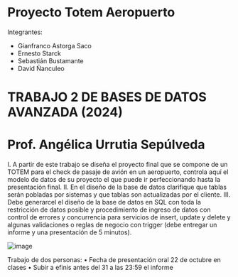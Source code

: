# Proyecto Totem Aeropuerto

Integrantes:

- Gianfranco Astorga Saco
- Ernesto Starck
- Sebastián Bustamante
- David Ñanculeo

# TRABAJO 2 DE BASES DE DATOS AVANZADA (2024)

# Prof. Angélica Urrutia Sepúlveda

I. A partir de este trabajo se diseña el proyecto final que se compone de un
TOTEM para el check de pasaje de avión en un aeropuerto, controla aquí
el modelo de datos de su proyecto el que puede ir perfeccionando hasta la
presentación final.
II. En el diseño de la base de datos clarifique que tablas serán pobladas por
sistemas y que tablas son actualizadas por el cliente.
III. Debe generarcel el diseño de la base de datos en SQL con toda la
restricción de datos posible y procedimiento de ingreso de datos con control
de errores y concurrencia para servicios de insert, update y delete y algunas
validaciones o reglas de negocio con trigger (debe entregar un informe y
una presentación de 5 minutos).

![image](https://github.com/user-attachments/assets/ea5c7e1c-743b-48e5-b336-2eb44f09c63c)

Trabajo de dos personas:
• Fecha de presentación oral 22 de octubre en clases
• Subir a efinis antes del 31 a las 23:59 el informe
